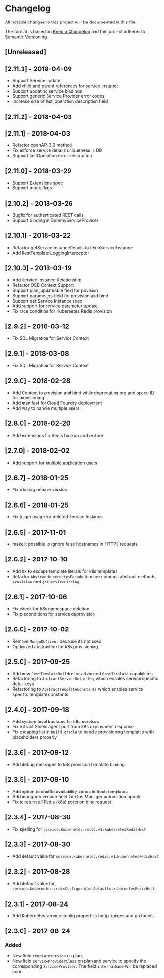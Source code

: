 # Changelog
All notable changes to this project will be documented in this file.

The format is based on [Keep a Changelog](http://keepachangelog.com/en/1.0.0/)
and this project adheres to [Semantic Versioning](http://semver.org/spec/v2.0.0.html).

## [Unreleased]



## [2.11.3] - 2018-04-09
- Support Service update
- Add child and parent references for service instance
- Support updating service bindings
- Support generic Service Provider error codes
- Increase size of last_operation description field

## [2.11.2] - 2018-04-03

## [2.11.1] - 2018-04-03
- Refactor openAPI 3.0 method
- Fix enforce service details uniqueness in DB
- Support lastOperation error description

## [2.11.0] - 2018-03-29
- Support Extensions [spec](https://github.com/openservicebrokerapi/servicebroker/pull/431)
- Support mock flags

## [2.10.2] - 2018-03-26
- Bugfix for authenticated REST calls
- Support binding in DummyServiceProvider

## [2.10.1] - 2018-03-22
- Refactor getServiceInstanceDetails to fetchServiceInstance
- Add RestTemplate LoggingInterceptor

## [2.10.0] - 2018-03-19
- Add Service Instance Relationship
- Refactor OSB Context Support
- Support plan_updateable field for povision
- Support parameters field for provision and bind
- Support get Service Instance [spec](https://github.com/openservicebrokerapi/servicebroker/pull/333)
- Add support for service parameter update
- Fix race condition for Kubernetes Redis provision

## [2.9.2] - 2018-03-12
- Fix SQL Migration for Service Context

## [2.9.1] - 2018-03-08
- Fix SQL Migration for Service Context

## [2.9.0] - 2018-02-28
- Add Context to provision and bind while deprecating org and space ID for provisioning.
- Add manifest for Cloud Foundry deployment
- Add way to handle multiple users

## [2.8.0] - 2018-02-20
- Add extensions for Redis backup and restore 

## [2.7.0] - 2018-02-02
- Add support for multiple application users 

## [2.6.7] - 2018-01-25
- Fix missing release version

## [2.6.6] - 2018-01-25
- Fix to get usage for deleted Service Instance

## [2.6.5] - 2017-11-01
- make it possible to ignore false hostnames in HTTPS requests

## [2.6.2] - 2017-10-10
- Add fix to escape template literals for k8s templates
- Refactor `AbstractKubernetesFacade` to more common abstract methods `provision` and `getServiceBinding`

## [2.6.1] - 2017-10-06
- Fix check for k8s namespace deletion
- Fix preconditions for service deprovision

## [2.6.0] - 2017-10-02
- Remove `MongoDbClient` because its not used
- Optimized abstraction for k8s provisioning

## [2.5.0] - 2017-09-25
- Add new `RestTemplateBuilder` for advanced `RestTemplate` capabilities
- Refactoring to `AbstractServiceDetailKey` which enables service specific detail keys
- Refactoring to `AbstractTemplateConstants` which enables service specific template constants

## [2.4.0] - 2017-09-18
- Add system level backups for k8s services
- Fix extract Shield agent port from k8s deployment response
- Fix escaping list in `build.gradle` to handle provisioning templates with placeholders properly

## [2.3.6] - 2017-09-12
- Add debug messages to k8s provision template binding

## [2.3.5] - 2017-09-10
- Add option to shuffle availability zones in Bosh templates
- Add mongodb version field for Ops Manager automation update
- Fix to return all Redis (k8s) ports on bind request

## [2.3.4] - 2017-08-30
- Fix spelling for `service.kubernetes.redis.v1.kubernetesRedisHost`

## [2.3.3] - 2017-08-30
- Add default value for `service.kubernetes.redis.v1.kubernetesRedisHost`

## [2.3.2] - 2017-08-28
- Add default value for `service.kubernetes.redisConfigurationDefaults.kubernetesRedisHost`

## [2.3.1] - 2017-08-24
- Add Kubernetes service config properties for ip-ranges and protocols.

## [2.3.0] - 2017-08-24

### Added
- New field `templateVersion` on plan.
- New field `serviceProviderClass` on plan and service to specify the corresponding `ServiceProvider`. The field `internalName` will be replaced soon.
